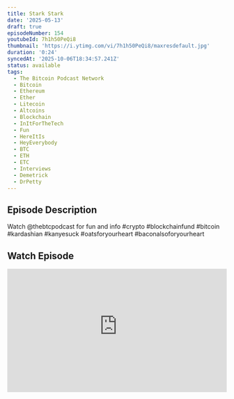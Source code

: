 ```yaml
---
title: Stark Stark
date: '2025-05-13'
draft: true
episodeNumber: 154
youtubeId: 7h1h50PeQi8
thumbnail: 'https://i.ytimg.com/vi/7h1h50PeQi8/maxresdefault.jpg'
duration: '0:24'
syncedAt: '2025-10-06T18:34:57.241Z'
status: available
tags:
  - The Bitcoin Podcast Network
  - Bitcoin
  - Ethereum
  - Ether
  - Litecoin
  - Altcoins
  - Blockchain
  - InItForTheTech
  - Fun
  - HereItIs
  - HeyEverybody
  - BTC
  - ETH
  - ETC
  - Interviews
  - Demetrick
  - DrPetty
---
```

## Episode Description

Watch @thebtcpodcast for fun and info #crypto #blockchainfund #bitcoin #kardashian #kanyesuck #oatsforyourheart #baconalsoforyourheart

## Watch Episode

<div style="position: relative; padding-bottom: 56.25%; height: 0; overflow: hidden;">
  <iframe
    src="https://www.youtube-nocookie.com/embed/7h1h50PeQi8"
    style="position: absolute; top: 0; left: 0; width: 100%; height: 100%;"
    frameborder="0"
    allow="accelerometer; autoplay; clipboard-write; encrypted-media; gyroscope; picture-in-picture"
    allowfullscreen
  ></iframe>
</div>


